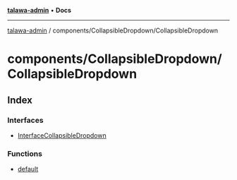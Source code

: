 [**talawa-admin**](../../../README.md) • **Docs**

***

[talawa-admin](../../../modules.md) / components/CollapsibleDropdown/CollapsibleDropdown

# components/CollapsibleDropdown/CollapsibleDropdown

## Index

### Interfaces

- [InterfaceCollapsibleDropdown](interfaces/InterfaceCollapsibleDropdown.md)

### Functions

- [default](functions/default.md)
